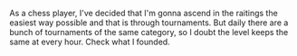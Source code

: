 As a chess player, I've decided that I'm gonna ascend in the raitings the easiest way possible and that is through tournaments. 
But daily there are a bunch of tournaments of the same category, so I doubt the level keeps the same at every hour. Check 
what I founded.
